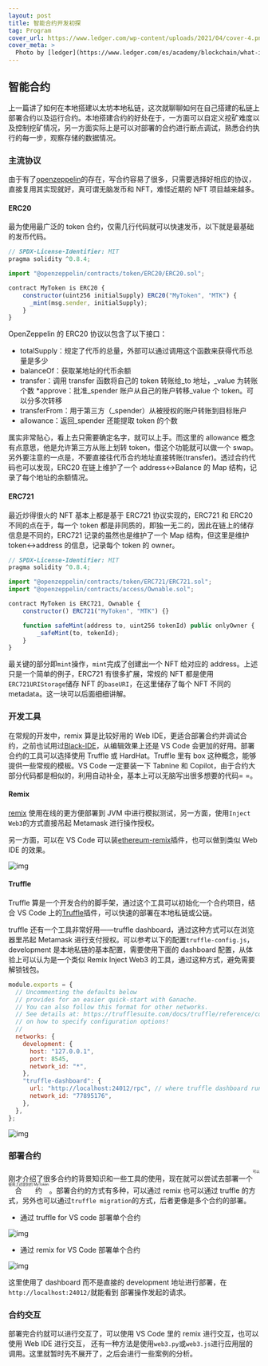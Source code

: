```yaml
---
layout: post
title: 智能合约开发初探
tag: Program
cover_url: https://www.ledger.com/wp-content/uploads/2021/04/cover-4.png
cover_meta: >
  Photo by [ledger](https://www.ledger.com/es/academy/blockchain/what-is-a-smart-contract)
---
```


## 智能合约

上一篇讲了如何在本地搭建以太坊本地私链，这次就聊聊如何在自己搭建的私链上部署合约以及运行合约。本地搭建合约的好处在于，一方面可以自定义挖矿难度以及控制挖矿情况，另一方面实际上是可以对部署的合约进行断点调试，熟悉合约执行的每一步，观察存储的数据情况。

### 主流协议

由于有了[openzeppelin](https://docs.openzeppelin.com/contracts/4.x/wizard)的存在，写合约容易了很多，只需要选择好相应的协议，直接复用其实现就好，真可谓无脑发币和 NFT，难怪近期的 NFT 项目越来越多。

#### ERC20

最为使用最广泛的 token 合约，仅需几行代码就可以快速发币，以下就是最基础的发币代码。

```js
// SPDX-License-Identifier: MIT
pragma solidity ^0.8.4;

import "@openzeppelin/contracts/token/ERC20/ERC20.sol";

contract MyToken is ERC20 {
    constructor(uint256 initialSupply) ERC20("MyToken", "MTK") {
      _mint(msg.sender, initialSupply);
    }
}
```

OpenZeppelin 的 ERC20 协议以包含了以下接口：

- totalSupply：规定了代币的总量，外部可以通过调用这个函数来获得代币总量是多少
- balanceOf：获取某地址的代币余额
- transfer：调用 transfer 函数将自己的 token 转账给\_to 地址，\_value 为转账个数
  \*approve：批准\_spender 账户从自己的账户转移\_value 个 token。可以分多次转移
- transferFrom：用于第三方（\_spender）从被授权的账户转账到目标账户
- allowance：返回\_spender 还能提取 token 的个数

属实非常贴心，看上去只需要确定名字，就可以上手。而这里的 allowance 概念有点意思，他是允许第三方从账上划转 token，借这个功能就可以做一个 swap。另外要注意的一点是，不要直接往代币合约地址直接转账(transfer)。透过合约代码也可以发现，ERC20 在链上维护了一个 address<->Balance 的 Map 结构，记录了每个地址的余额情况。

#### ERC721

最近炒得很火的 NFT 基本上都是基于 ERC721 协议实现的，ERC721 和 ERC20 不同的点在于，每一个 token 都是非同质的，即独一无二的，因此在链上的储存信息是不同的，ERC721 记录的虽然也是维护了一个 Map 结构，但这里是维护 token<->address 的信息，记录每个 token 的 owner。

```js
// SPDX-License-Identifier: MIT
pragma solidity ^0.8.4;

import "@openzeppelin/contracts/token/ERC721/ERC721.sol";
import "@openzeppelin/contracts/access/Ownable.sol";

contract MyToken is ERC721, Ownable {
    constructor() ERC721("MyToken", "MTK") {}

    function safeMint(address to, uint256 tokenId) public onlyOwner {
        _safeMint(to, tokenId);
    }
}
```

最关键的部分即`mint`操作，`mint`完成了创建出一个 NFT 给对应的 address。上述只是一个简单的例子，ERC721 有很多扩展，常规的 NFT 都是使用`ERC721URIStorage`储存 NFT 的`baseURI`，在这里储存了每个 NFT 不同的 metadata。这一块可以后面细细讲解。

### 开发工具

在常规的开发中，remix 算是比较好用的 Web IDE，更适合部署合约并调试合约，之前也试用过[Black-IDE](https://github.com/ObsidianLabs/Black-IDE)，从编辑效果上还是 VS Code 会更加的好用。部署合约的工具可以选择使用 Truffle 或 HardHat。Truffle 里有 box 这种概念，能够提供一些常规的模板。VS Code 一定要装一下 Tabnine 和 Copilot，由于合约大部分代码都是相似的，利用自动补全，基本上可以无脑写出很多想要的代码= =。

#### Remix

[remix](https://remix.ethereum.org/) 使用在线的更方便部署到 JVM 中进行模拟测试，另一方面，使用`Inject Web3`的方式直接吊起 Metamask 进行操作授权。

另一方面，可以在 VS Code 可以装[ethereum-remix](https://marketplace.visualstudio.com/items?itemName=RemixProject.ethereum-remix)插件，也可以做到类似 Web IDE 的效果。

![img](/assets/pic/2022-5-4-p5/1.png)

#### Truffle

Truffle 算是一个开发合约的脚手架，通过这个工具可以初始化一个合约项目，结合 VS Code 上的[Truffle](https://marketplace.visualstudio.com/items?itemName=trufflesuite-csi.truffle-vscode)插件，可以快速的部署在本地私链或公链。

truffle 还有一个工具非常好用——truffle dashboard，通过这种方式可以在浏览器里吊起 Metamask 进行支付授权。可以参考以下的配置`truffle-config.js`，development 是本地私链的基本配置，需要使用下面的 dashboard 配置，从体验上可以认为是一个类似 Remix Inject Web3 的工具，通过这种方式，避免需要解锁钱包。

```js
module.exports = {
  // Uncommenting the defaults below
  // provides for an easier quick-start with Ganache.
  // You can also follow this format for other networks.
  // See details at: https://trufflesuite.com/docs/truffle/reference/configuration
  // on how to specify configuration options!
  //
  networks: {
    development: {
      host: "127.0.0.1",
      port: 8545,
      network_id: "*",
    },
    "truffle-dashboard": {
      url: "http://localhost:24012/rpc", // where truffle dashboard run
      network_id: "77895176",
    },
  },
};
```

![img](/assets/pic/2022-5-4-p5/2.png)

### 部署合约

刚才介绍了很多合约的背景知识和一些工具的使用，现在就可以尝试去部署一个<ruby>
合约 <rp>(</rp><rt>可以使用上述提到的 MyToken</rt><rp>)</rp>
</ruby>
。部署合约的方式有多种，可以通过 remix 也可以通过 truffle 的方式，另外也可以通过`truffle migration`的方式，后者更像是多个合约的部署。

- 通过 truffle for VS code 部署单个合约

![img](/assets/pic/2022-5-4-p5/3.png)

- 通过 remix for VS Code 部署单个合约

![img](/assets/pic/2022-5-4-p5/4.png)

这里使用了 dashboard 而不是直接的 development 地址进行部署，在`http://localhost:24012/`就能看到
部署操作发起的请求。

### 合约交互

部署完合约就可以进行交互了，可以使用 VS Code 里的
remix 进行交互，也可以使用 Web IDE 进行交互，
还有一种方法是使用`web3.py`或`web3.js`进行应用层的调用。这里就暂时先不展开了，之后会进行一些案例的分析。

